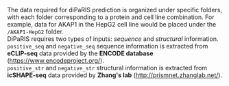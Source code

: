 The data required for diPaRIS prediction is organized under specific folders, with each folder corresponding to a protein and cell line combination. For example, data for AKAP1 in the HepG2 cell line would be placed under the `/AKAP1-HepG2` folder.   
DiPaRIS requires two types of inputs: *sequence* and *structural* information.   
```positive_seq``` and ```negative_seq``` sequence information is extracted from **eCLIP-seq** data provided by the **ENCODE database** (https://www.encodeproject.org/).  
```positive_str``` and ```negative_str``` structural information is extracted from **icSHAPE-seq** data provided by **Zhang's lab** (http://prismnet.zhanglab.net/).
